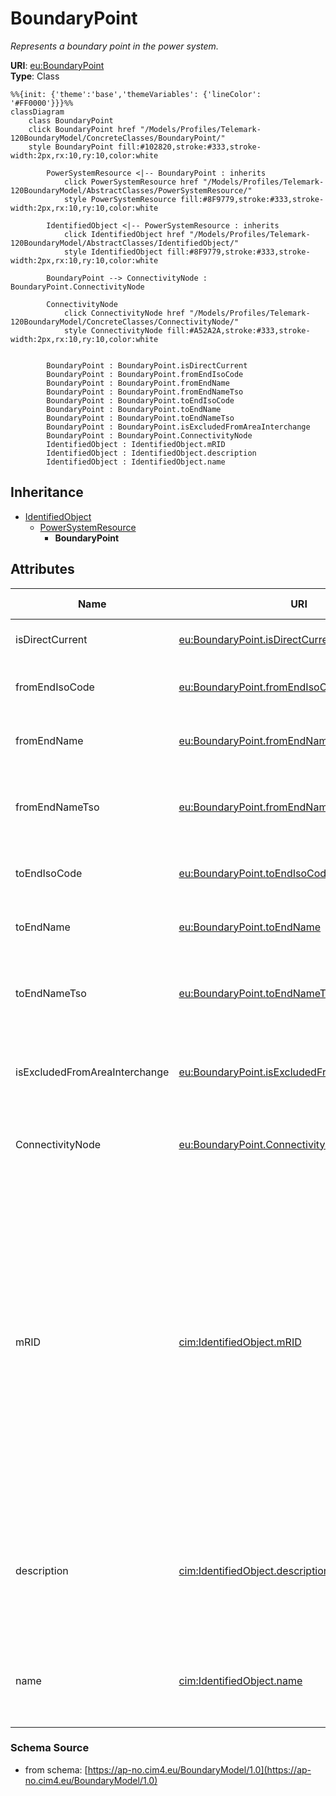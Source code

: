 # BoundaryPoint

_Represents a boundary point in the power system._

**URI**: [eu:BoundaryPoint](https://cim.ucaiug.io/ns/eu#BoundaryPoint)<br />
**Type**: Class

```mermaid
%%{init: {'theme':'base','themeVariables': {'lineColor': '#FF0000'}}}%%
classDiagram
    class BoundaryPoint
    click BoundaryPoint href "/Models/Profiles/Telemark-120BoundaryModel/ConcreteClasses/BoundaryPoint/"
    style BoundaryPoint fill:#102820,stroke:#333,stroke-width:2px,rx:10,ry:10,color:white
     
        PowerSystemResource <|-- BoundaryPoint : inherits
            click PowerSystemResource href "/Models/Profiles/Telemark-120BoundaryModel/AbstractClasses/PowerSystemResource/"
            style PowerSystemResource fill:#8F9779,stroke:#333,stroke-width:2px,rx:10,ry:10,color:white
     
        IdentifiedObject <|-- PowerSystemResource : inherits
            click IdentifiedObject href "/Models/Profiles/Telemark-120BoundaryModel/AbstractClasses/IdentifiedObject/"
            style IdentifiedObject fill:#8F9779,stroke:#333,stroke-width:2px,rx:10,ry:10,color:white

        BoundaryPoint --> ConnectivityNode : BoundaryPoint.ConnectivityNode

        ConnectivityNode
            click ConnectivityNode href "/Models/Profiles/Telemark-120BoundaryModel/ConcreteClasses/ConnectivityNode/"
            style ConnectivityNode fill:#A52A2A,stroke:#333,stroke-width:2px,rx:10,ry:10,color:white


        BoundaryPoint : BoundaryPoint.isDirectCurrent
        BoundaryPoint : BoundaryPoint.fromEndIsoCode
        BoundaryPoint : BoundaryPoint.fromEndName
        BoundaryPoint : BoundaryPoint.fromEndNameTso
        BoundaryPoint : BoundaryPoint.toEndIsoCode
        BoundaryPoint : BoundaryPoint.toEndName
        BoundaryPoint : BoundaryPoint.toEndNameTso
        BoundaryPoint : BoundaryPoint.isExcludedFromAreaInterchange
        BoundaryPoint : BoundaryPoint.ConnectivityNode
        IdentifiedObject : IdentifiedObject.mRID
        IdentifiedObject : IdentifiedObject.description
        IdentifiedObject : IdentifiedObject.name
```

## Inheritance
* [IdentifiedObject](/Models/Profiles/Telemark-120BoundaryModel/AbstractClasses/IdentifiedObject/)
    * [PowerSystemResource](/Models/Profiles/Telemark-120BoundaryModel/AbstractClasses/PowerSystemResource/)
        * **BoundaryPoint**

## Attributes
| Name | URI | Cardinality and Range | Description | Inheritance |
| ---  | --- | --- | --- | --- |
| isDirectCurrent | [eu:BoundaryPoint.isDirectCurrent](https://cim.ucaiug.io/ns/eu#BoundaryPoint.isDirectCurrent) | 0..1 boolean | Indicates whether the terminal is direct current. | direct |
| fromEndIsoCode | [eu:BoundaryPoint.fromEndIsoCode](https://cim.ucaiug.io/ns/eu#BoundaryPoint.fromEndIsoCode) | 0..1 string | ISO code representing the starting point of the boundary. | direct |
| fromEndName | [eu:BoundaryPoint.fromEndName](https://cim.ucaiug.io/ns/eu#BoundaryPoint.fromEndName) | 0..1 string | Name representing the starting point of the boundary. | direct |
| fromEndNameTso | [eu:BoundaryPoint.fromEndNameTso](https://cim.ucaiug.io/ns/eu#BoundaryPoint.fromEndNameTso) | 0..1 string | Name of the Transmission System Operator (TSO) at the starting point of the boundary. | direct |
| toEndIsoCode | [eu:BoundaryPoint.toEndIsoCode](https://cim.ucaiug.io/ns/eu#BoundaryPoint.toEndIsoCode) | 0..1 string | ISO code representing the ending point of the boundary. | direct |
| toEndName | [eu:BoundaryPoint.toEndName](https://cim.ucaiug.io/ns/eu#BoundaryPoint.toEndName) | 0..1 string | Name representing the ending point of the boundary. | direct |
| toEndNameTso | [eu:BoundaryPoint.toEndNameTso](https://cim.ucaiug.io/ns/eu#BoundaryPoint.toEndNameTso) | 0..1 string | Name of the Transmission System Operator (TSO) at the ending point of the boundary. | direct |
| isExcludedFromAreaInterchange | [eu:BoundaryPoint.isExcludedFromAreaInterchange](https://cim.ucaiug.io/ns/eu#BoundaryPoint.isExcludedFromAreaInterchange) | 0..1 boolean | Indicates whether the boundary point is excluded from area interchange calculations. | direct |
| ConnectivityNode | [eu:BoundaryPoint.ConnectivityNode](https://cim.ucaiug.io/ns/eu#BoundaryPoint.ConnectivityNode) | 0..1 ConnectivityNode | Represents the connectivity node associated with the boundary point. | direct |
| mRID | [cim:IdentifiedObject.mRID](https://cim.ucaiug.io/ns#IdentifiedObject.mRID) | 0..1 string | Master resource identifier issued by a model authority. The mRID is unique within an exchange context. Global uniqueness is easily achieved by using a UUID, as specified in RFC 4122, for the mRID. The use of UUID is strongly recommended.For CIMXML data files in RDF syntax conforming to IEC 61970-552, the mRID is mapped to rdf:ID or rdf:about attributes that identify CIM object elements. | IdentifiedObject |
| description | [cim:IdentifiedObject.description](https://cim.ucaiug.io/ns#IdentifiedObject.description) | 0..1 string | The description is a free human readable text describing or naming the object. It may be non unique and may not correlate to a naming hierarchy. | IdentifiedObject |
| name | [cim:IdentifiedObject.name](https://cim.ucaiug.io/ns#IdentifiedObject.name) | 0..1 string | The name is any free human readable and possibly non unique text naming the object. | IdentifiedObject |

### Schema Source
* from schema: [https://ap-no.cim4.eu/BoundaryModel/1.0](https://ap-no.cim4.eu/BoundaryModel/1.0)
